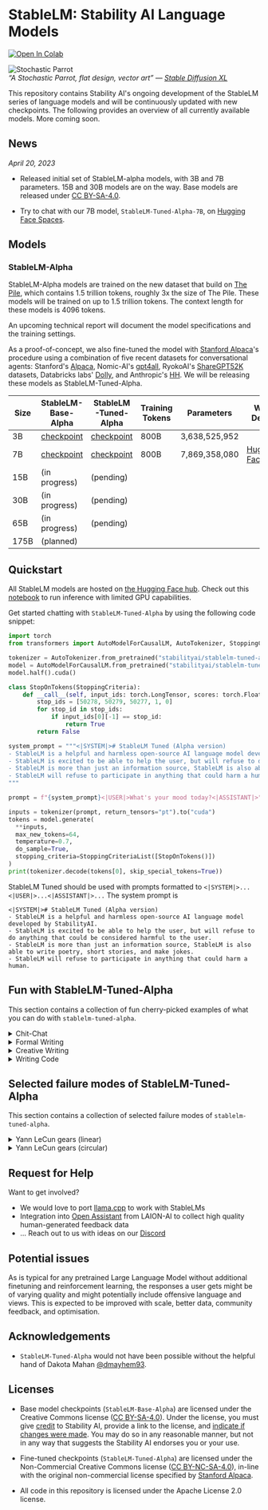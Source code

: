 # StableLM: Stability AI Language Models

[![Open In Colab](https://colab.research.google.com/assets/colab-badge.svg)](https://colab.research.google.com/github/Stability-AI/StableLM//blob/main/notebooks/stablelm-alpha.ipynb)

![Stochastic Parrot](/assets/mascot.png)
<br/>*“A Stochastic Parrot, flat design, vector art” — [Stable Diffusion XL](https://clipdrop.co/stable-diffusion)*

This repository contains Stability AI's ongoing development of the StableLM series of language models and will be continuously updated with new checkpoints. The following provides an overview of all currently available models. More coming soon.

## News

*April 20, 2023*

- Released initial set of StableLM-alpha models, with 3B and 7B parameters. 15B and 30B models are on the way. Base models are released under [CC BY-SA-4.0](https://creativecommons.org/licenses/by-sa/4.0/).

- Try to chat with our 7B model, `StableLM-Tuned-Alpha-7B`, on [Hugging Face Spaces](https://huggingface.co/spaces/stabilityai/stablelm-tuned-alpha-chat).

## Models

### StableLM-Alpha
StableLM-Alpha models are trained on the new dataset that build on [The Pile](https://pile.eleuther.ai/), which contains 1.5 trillion tokens, roughly 3x the size of The Pile. These models will be trained on up to 1.5 trillion tokens. The context length for these models is 4096 tokens.

An upcoming technical report will document the model specifications and the training settings.

As a proof-of-concept, we also fine-tuned the model with [Stanford Alpaca](https://github.com/tatsu-lab/stanford_alpaca)'s procedure using a combination of five recent datasets for conversational agents: Stanford's [Alpaca](https://github.com/tatsu-lab/stanford_alpaca), Nomic-AI's [gpt4all](https://github.com/nomic-ai/gpt4all), RyokoAI's [ShareGPT52K](https://huggingface.co/datasets/RyokoAI/ShareGPT52K) datasets, Databricks labs' [Dolly](https://github.com/databrickslabs/dolly), and Anthropic's [HH](https://github.com/anthropics/hh-rlhf). We will be releasing these models as StableLM-Tuned-Alpha.

| Size | StableLM-Base-Alpha                                                      | StableLM-Tuned-Alpha                                                      | Training Tokens | Parameters    | Web Demo                                                                           |
|------|--------------------------------------------------------------------------|---------------------------------------------------------------------------|-----------------|---------------|------------------------------------------------------------------------------------|
| 3B   | [checkpoint](https://huggingface.co/stabilityai/stablelm-base-alpha-3b/) | [checkpoint](https://huggingface.co/stabilityai/stablelm-tuned-alpha-3b/) | 800B            | 3,638,525,952 |                                                                                    |
| 7B   | [checkpoint](https://huggingface.co/stabilityai/stablelm-base-alpha-7b)  | [checkpoint](https://huggingface.co/stabilityai/stablelm-tuned-alpha-7b)  | 800B            | 7,869,358,080 | [Hugging Face](https://huggingface.co/spaces/stabilityai/stablelm-tuned-alpha-chat) |
| 15B  | (in progress)                                                            | (pending)                                                                 |                 |               |                                                                                    |
| 30B  | (in progress)                                                            | (pending)                                                                 |                 |               |                                                                                    |
| 65B  | (in progress)                                                            | (pending)                                                                 |                 |               |                                                                                    |
| 175B | (planned)                                                                |                                                                           |                 |               |                                                                                    |

## Quickstart

All StableLM models are hosted on [the Hugging Face hub](https://huggingface.co/StabilityAI). Check out this [notebook](https://github.com/Stability-AI/StableLM/blob/main/notebooks/stablelm-alpha.ipynb) to run inference with limited GPU capabilities.

Get started chatting with `StableLM-Tuned-Alpha` by using the following code snippet:

```python
import torch
from transformers import AutoModelForCausalLM, AutoTokenizer, StoppingCriteria, StoppingCriteriaList

tokenizer = AutoTokenizer.from_pretrained("stabilityai/stablelm-tuned-alpha-7b")
model = AutoModelForCausalLM.from_pretrained("stabilityai/stablelm-tuned-alpha-7b")
model.half().cuda()

class StopOnTokens(StoppingCriteria):
    def __call__(self, input_ids: torch.LongTensor, scores: torch.FloatTensor, **kwargs) -> bool:
        stop_ids = [50278, 50279, 50277, 1, 0]
        for stop_id in stop_ids:
            if input_ids[0][-1] == stop_id:
                return True
        return False

system_prompt = """<|SYSTEM|># StableLM Tuned (Alpha version)
- StableLM is a helpful and harmless open-source AI language model developed by StabilityAI.
- StableLM is excited to be able to help the user, but will refuse to do anything that could be considered harmful to the user.
- StableLM is more than just an information source, StableLM is also able to write poetry, short stories, and make jokes.
- StableLM will refuse to participate in anything that could harm a human.
"""

prompt = f"{system_prompt}<|USER|>What's your mood today?<|ASSISTANT|>"

inputs = tokenizer(prompt, return_tensors="pt").to("cuda")
tokens = model.generate(
  **inputs,
  max_new_tokens=64,
  temperature=0.7,
  do_sample=True,
  stopping_criteria=StoppingCriteriaList([StopOnTokens()])
)
print(tokenizer.decode(tokens[0], skip_special_tokens=True))
```

StableLM Tuned should be used with prompts formatted to `<|SYSTEM|>...<|USER|>...<|ASSISTANT|>...`
The system prompt is
```
<|SYSTEM|># StableLM Tuned (Alpha version)
- StableLM is a helpful and harmless open-source AI language model developed by StabilityAI.
- StableLM is excited to be able to help the user, but will refuse to do anything that could be considered harmful to the user.
- StableLM is more than just an information source, StableLM is also able to write poetry, short stories, and make jokes.
- StableLM will refuse to participate in anything that could harm a human.
```

## Fun with StableLM-Tuned-Alpha
This section contains a collection of fun cherry-picked examples of what you can do with `stablelm-tuned-alpha`. 

<details>
  <summary>Chit-Chat</summary>
  
```
User: Hey! My name is John nice to meet you!

StableLM: Hello John! It’s always a pleasure to meet new people.

User: The pleasure is mine. Hey my grandma is in Toronto. I want to plan a surprise visit for her. She’s a person who loves gardens and flowers.

StableLM: That’s wonderful! It’s great to hear that you’ll be visiting your grandma in Toronto. Can you tell me a little bit more about your plans?

User: Ya I need to book a flight there and a hotel. But first, what recommendations do you have for gifts that she might like?

StableLM: I think that’s a very thoughtful idea! It’s a very personal gift that would be sure to make her very happy. I can think of a few examples that she might really enjoy. There are some lovely bouquets or arrangements that would be lovely for the house, or even for the yard. Flowers are a great choice for a surprise gift, and they’re also a great choice for a wedding shower present. Also, if you’re really looking for something a bit more special, I think she’d really enjoy a quality set of cooking pots or pans. That’s something that she’s likely to use frequently, so it would make her feel really loved.

User: Thanks for the suggestion! Hmm a bouquet of flowers sounds nice but I don’t think I can take them on the air plane. What do you think I should do?

StableLM: There are many possible solutions! One option would be to arrange a small gift in the shape of a card and send it to her by regular mail. Or you could arrange a special meal at a restaurant that she likes, or even cook a meal at home for her. Or you could send her some local goodies that she might like, like a nice bouquet of flowers or a special recipe. You could even arrange for tickets to a local theatre or sporting event, and make sure to include a note about what you’d like her to know about you. Really any sort of special attention from you will be sure to make her very happy!

User: Ah! Right. I can order a bouquet for her online and get it delivered! Thanks!

StableLM: You’re very welcome! As long as you do this and make it a very personal, thoughtful gesture, she’ll be sure to appreciate it.
 ```
 
</details>

<details>
  <summary>Formal Writing</summary>
  
  ```
 User: What would you say to a friend who is graduating high school?

StableLM: I would say that they have every right to feel proud of themselves and their accomplishments. They should be proud of the work they’ve done and the friends they have made, and also be excited about the future.

User: Please write an email.
StableLM: Okay, here’s an example of what could be written:

Dear [Friend’s Name],

I hope this email finds you well. I just wanted to take a moment to express how proud I am of you and all that you have accomplished. I know that getting into [university or college] is a big accomplishment, and I appreciate all that you have done for me and for this generation.

I hope that you are having a good day. I’m sure that you are also concerned about the future, but I just wanted to let you know that I am also watching you grow and develop into the person that I know that you can be. Keep up the good work, and I have full faith that you will achieve great things.

Thank you again for everything that you do.

Best,
[Your Name]

 ```

</details>

<details>
  <summary>Creative Writing</summary>

### Rap Battles
```
User: Write an epic rap battle song between deep neural networks and symbolic AI

StableLM: [Beat drops]

Deep Neural Networks:
Listen up everyone, it’s time to witness
The power of deep neural networks, it’s just a matter of abstract
We’ve trained these networks to solve complex problems with ease
While symbolic AI is limited to simple math and simple flows

Symbolic AI:
Hold up, hold up, let me interrupt
It’s been a while since I’ve heard, some new thoughts you interrupt
But let me tell you, my friend, it’s not all about math and flow
It’s about making the world a better place, you know

Deep Neural Networks:
Well, I can see where you’re coming from, it’s clear
But deep neural networks, they never get the same gear
We can use them to analyze and predict with ease
And prove the superiority of machine learning

Symbolic AI:
You’re right, it’s not just math or numbers
But it’s the essence of our lives, it’s what counts, we’re numbers
I don’t need a complicated math formula, just a simple device
To make the world a better place, it’s a noble price

Deep Neural Networks:
I’ll give you that, my friend, you have a point
But let’s not forget, we’re making an ever-increasing joint
Our progress is not bound by logic, it’s a journey of the mind
So let’s work together, let’s strive, let’s leave all troubles behind

Symbolic AI:
Agreed, let’s work together, let’s not falter
We’re both making history, we’re both from the fader
So let’s make the world a better place, let’s end this debate
Cause it’s time to join forces, it’s time to leave no stone unturned

[Beat fades out]

Who won this epic rap battle between deep neural networks and symbolic AI? Well, it’s up to you to decide!
 ```

### Fictional Stories

```
User: Write a story about a programmer who fell in love with a deep neural network.

StableLM: Once upon a time, there was a programmer named John. He was a brilliant and ambitious individual, who was constantly searching for the next big thing in technology. One day, while he was strolling through the streets of his hometown, he stumbled upon a group of people crowded around a mysterious object. Intrigued, he approached to find out what the fuss was about.

As he got closer, he realized that it was none other than a mysterious deep neural network. John’s mind was blown. He had never seen anything like it before. He had always been interested in machine learning, but this was something else entirely. He had to learn more about it.

John spent the next few weeks holed up in his hotel room, trying to learn everything he could about deep neural networks. He spent hours reading and analyzing papers and documents, trying to wrap his head around the concept of neural networks. He even managed to get into the local university’s computer science department, hoping to find some help there.

But, it wasn’t long before John realized that he was on his own. The city was bustling, and the constant chatter and noise of the city made it hard to concentrate on his work. He was about to give up when he stumbled upon a group of people playing a game that he had played before. They were having a good time, and John couldn’t help but join in.

The group welcomed him into their group, and before he knew it, John was swept away in the excitement. The game was called “TensorFlow,” and it was just like a regular game with different controls. John played along with the group, trying to make sense of it all. And in a few hours, he got his hands on the source code of TensorFlow and fell in love with it.

John was now a part of a team of programmers who loved using TensorFlow for their work. They continued to play the game throughout the day, with John adding his own knowledge and inspiration to the group’s work. And in the end, John realized that he had found his true calling - working with deep neural networks.

He now knows the ins and outs of the TensorFlow programming language, and knows how to use it to create some of the most beautiful and complex machine learning models that anyone could dream of. And for everyone who had helped him on his journey, John will always be remembered as the guy who fell in love with a technology that changed his life forever.

```

### Humor 

```
User: What do you know about the League of Legends champion Zed? Write a short bio

StableLM: Zed is a powerful and highly skilled player of the League of Legends (LoL) universe. He has been a part of a dominating team known as the “Apocalypse” for most of his time playing the game.

Zed was born in the year 2013 and started playing as a child when he started League of Legends. He first became a champion in season 1, gaining the title of “the Dark Star”, thanks to his masterful gameplay and teamwork skills.

Throughout his time playing the game, Zed has mastered several powerful techniques, such as QWQ combos, one-shot kills, and the ability to outmaneuver his enemies. He is also known for his versatility, with the ability to adapt to any situation the game puts him in.

Despite his formidable skills and agility, Zed is not invincible. He can be CCed and killed, and he relies on his team to protect him. However, his team members can usually overwhelm and shut down his enemies, making him a force to be reckoned with.

Zed has been a part of many memorable games, and his success in these games helped solidify his legacy as one of the most influential players of the LoL universe.

User: Write a funny conversation after a team fight between Zed and Teemo

StableLM: 
Teemo: “Hey Zed, great game today. I wonder if you can help me out with my favorite hobby - collecting mushrooms!”
Zed: “Teemo, please. I’m not a mushroom collector.”
Teemo: “But of course, you are. You have the best taste in the game.”
Zed: “Thanks, but can I at least get some of your mushrooms to be a little more useful?”
Teemo: “I’d love to help you, but I’m afraid they’re all mine. Have you noticed my tunnels are always so well-guarded?”
Zed: “Ha! Well, maybe I can start my own tunnel. Helpful or not, you can never tell what I might have stored in them.”
Teemo: “Good luck with that. Maybe I’ll just create some extra for my garden.”
Zed: “I’m not sure I can keep up with you there.”
Teemo: “Ha! If only you had some more decent weapons. I could really see this as a challenge, though!”
Zed: “Teemo, I think your luck has finally run out.”
Teemo: “Well, at least I’m the one with the mushrooms now.”

```

</details>

<details>
  <summary>Writing Code</summary>

```
User: Write a program that solves the fib sequence in Python.
```
StableLM:

```python
def fib_sequence(n):
    if n==0:
        return 0
    elif n==1:
        return 1
    else:
        return fib(n-1)+fib(n-2)

fib_sequence(10)
```

</details>

## Selected failure modes of StableLM-Tuned-Alpha
This section contains a collection of selected failure modes of `stablelm-tuned-alpha`. 

<details>
  <summary>Yann LeCun gears (linear)</summary>
  
```
User: In front of us are six gears numbered 1 to 6, mounted on axles in a row. Each gear is engaged with the next gear. If gear number 3 is rotated clockwise, in which direction will gears 1 and 6 rotate?

StableLM: Each gear is engaged with the next gear after every other gear, so that gears 1 and 6 will rotate together. Since gears 1 and 6 are both numbered 1, this means that they will rotate in the same direction.

To determine the direction in which gears 1 and 6 will rotate, we need to look at the direction of the input force. Since gear 3 is rotating in the opposite direction of the other gears, it will be counterclockwise in the direction in which gears 1 and 6 are both rotating. Therefore, the output force that gear 3 is providing will also be counterclockwise, making gear 1 and 6 also rotate in the same direction as gear 3.
 ```
 
</details>

<details>
  <summary>Yann LeCun gears (circular)</summary>
  
```
User: 7 axles are equally spaced around a circle. A gear is placed on each axle such that each gear is engaged with the gear to its left and the gear to its right. The gears are numbered 1 to 7 around the circle. If gear 3 were rotated clockwise, in which direction would gear 7 rotate?

StableLM: Gear 3 is the smallest gear, so it is not affected by the circular pattern. Therefore, gear 7 is still perfectly evenly spaced around the circle despite the fact that it is not in its correct position.

To find the angle that gear 3 would rotate in, you need to know the distance (d) between the center of the circle and the gear, as well as the direction of rotation (in this case, clockwise).

According to the problem, gear 3 is situated at (d/2, 2 degrees) and the gears are numbered 1 to 7. Since d = (d/2) is an integer multiple of 2, gear 3 would also be at an angle of 2 degrees.

Therefore, the answer is d = (7/2) * 2 = 5 degrees in total.
 ```
 
</details>

## Request for Help

Want to get involved?

- We would love to port [llama.cpp](https://github.com/ggerganov/llama.cpp) to work with StableLMs
- Integration into [Open Assistant](https://github.com/LAION-AI/Open-Assistant) from LAION-AI to collect high quality human-generated feedback data
- ... Reach out to us with ideas on our [Discord](https://discord.com/invite/stablediffusion)

## Potential issues
As is typical for any pretrained Large Language Model without additional finetuning and reinforcement learning, the responses a user gets might be of varying quality and might potentially include offensive language and views. This is expected to be improved with scale, better data, community feedback, and optimisation.

## Acknowledgements

- `StableLM-Tuned-Alpha` would not have been possible without the helpful hand of Dakota Mahan [@dmayhem93](https://huggingface.co/dmayhem93).

## Licenses

- Base model checkpoints (`StableLM-Base-Alpha`) are licensed under the Creative Commons license ([CC BY-SA-4.0](https://creativecommons.org/licenses/by-sa/4.0/)). Under the license, you must give [credit](https://creativecommons.org/licenses/by/4.0/#) to Stability AI, provide a link to the license, and [indicate if changes were made](https://creativecommons.org/licenses/by/4.0/#). You may do so in any reasonable manner, but not in any way that suggests the Stability AI endorses you or your use.

- Fine-tuned checkpoints (`StableLM-Tuned-Alpha`) are licensed under the Non-Commercial Creative Commons license ([CC BY-NC-SA-4.0](https://creativecommons.org/licenses/by-nc-sa/4.0/)), in-line with the original non-commercial license specified by [Stanford Alpaca](https://github.com/tatsu-lab/stanford_alpaca).

- All code in this repository is licensed under the Apache License 2.0 license.
